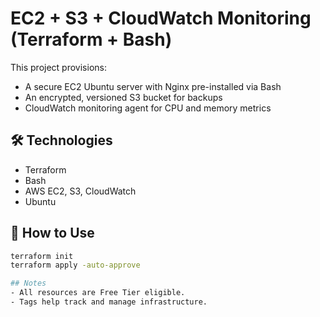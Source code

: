 # EC2 + S3 + CloudWatch Monitoring (Terraform + Bash)

This project provisions:
- A secure EC2 Ubuntu server with Nginx pre-installed via Bash
- An encrypted, versioned S3 bucket for backups
- CloudWatch monitoring agent for CPU and memory metrics

## 🛠 Technologies
- Terraform
- Bash
- AWS EC2, S3, CloudWatch
- Ubuntu

## 🔧 How to Use
```bash
terraform init
terraform apply -auto-approve

## Notes
- All resources are Free Tier eligible.
- Tags help track and manage infrastructure.
